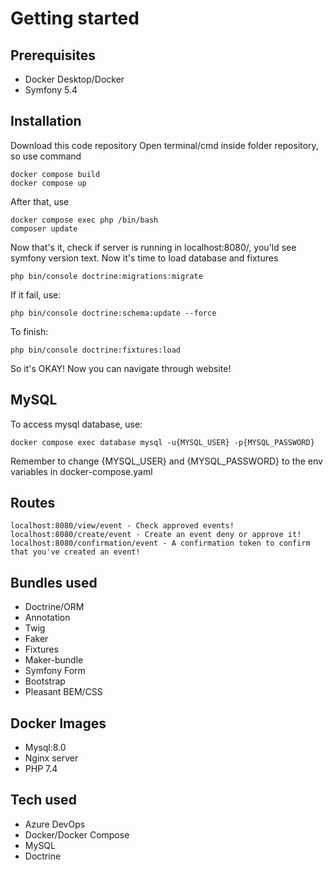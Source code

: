 # Getting started
## Prerequisites
- Docker Desktop/Docker
- Symfony 5.4
## Installation
Download this code repository
Open terminal/cmd inside folder repository, so use command 
```
docker compose build
docker compose up
```
After that, use
```
docker compose exec php /bin/bash
composer update
```
Now that's it, check if server is running in localhost:8080/, you'ld see symfony version text.
Now it's time to load database and fixtures
```
php bin/console doctrine:migrations:migrate
```
If it fail, use:
```
php bin/console doctrine:schema:update --force
```
To finish:
```
php bin/console doctrine:fixtures:load
```
So it's OKAY! Now you can navigate through website!
## MySQL
To access mysql database, use:
```
docker compose exec database mysql -u{MYSQL_USER} -p{MYSQL_PASSWORD}
```
Remember to change {MYSQL_USER} and {MYSQL_PASSWORD} to the env variables in docker-compose.yaml
## Routes
```
localhost:8080/view/event - Check approved events!
localhost:8080/create/event - Create an event deny or approve it!
localhost:8080/confirmation/event - A confirmation token to confirm that you've created an event!
```
## Bundles used
- Doctrine/ORM
- Annotation
- Twig
- Faker
- Fixtures
- Maker-bundle
- Symfony Form
- Bootstrap
- Pleasant BEM/CSS
## Docker Images
- Mysql:8.0
- Nginx server
- PHP 7.4
## Tech used
- Azure DevOps
- Docker/Docker Compose
- MySQL
- Doctrine
